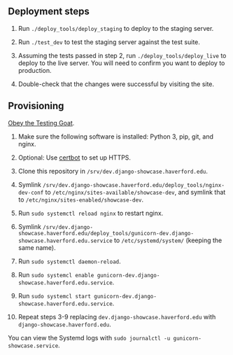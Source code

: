 ## Deployment steps
1. Run `./deploy_tools/deploy_staging` to deploy to the staging server.

2. Run `./test_dev` to test the staging server against the test suite.

3. Assuming the tests passed in step 2, run `./deploy_tools/deploy_live` to deploy to the live server. You will need to confirm you want to deploy to production.

4. Double-check that the changes were successful by visiting the site.

## Provisioning
[Obey the Testing Goat](https://www.obeythetestinggoat.com/book/chapter_making_deployment_production_ready.html).

1. Make sure the following software is installed: Python 3, pip, git, and nginx.

2. Optional: Use [certbot](https://certbot.eff.org/) to set up HTTPS.

3. Clone this repository in `/srv/dev.django-showcase.haverford.edu`.

4. Symlink `/srv/dev.django-showcase.haverford.edu/deploy_tools/nginx-dev-conf` to `/etc/nginx/sites-available/showcase-dev`, and symlink that to `/etc/nginx/sites-enabled/showcase-dev`.

5. Run `sudo systemctl reload nginx` to restart nginx.

6. Symlink `/srv/dev.django-showcase.haverford.edu/deploy_tools/gunicorn-dev.django-showcase.haverford.edu.service` to `/etc/systemd/system/` (keeping the same name).

7. Run `sudo systemctl daemon-reload`.

8. Run `sudo systemcl enable gunicorn-dev.django-showcase.haverford.edu.service`.

9. Run `sudo systemcl start gunicorn-dev.django-showcase.haverford.edu.service`.

10. Repeat steps 3-9 replacing `dev.django-showcase.haverford.edu` with `django-showcase.haverford.edu`.

You can view the Systemd logs with `sudo journalctl -u gunicorn-showcase.service`.
